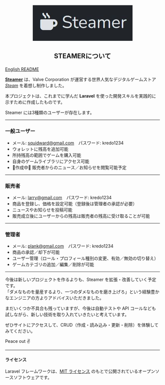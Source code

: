 ### <p align="center">![steamer](https://raw.githubusercontent.com/Bregas-git/steamer/refs/heads/master/public/images/steamer.JPG "steamer logo") </p>


## <p align="center">STEAMERについて </p>

[English README](https://github.com/Bregas-git/steamer/blob/b4a895fb62351be6fda8198a592e5f56722a47c4/README.md)

**[Steamer](https://bre-portfolio.fun)** は、Valve Corporation が運営する世界人気なデジタルゲームストア _[Steam](https://store.steampowered.com/)_ を着想し制作しました。

本プロジェクトは、これまでに学んだ **Laravel** を使った開発スキルを実践的に示すために作成したものです。

Steamer には3種類のユーザーが存在します。

---

### 一般ユーザー
- メール: squidward@gmail.com　パスワード: kredo1234  
- ウォレットに残高を追加可能  
- 所持残高の範囲でゲームを購入可能  
- 自身のゲームライブラリにアクセス可能  
- 🚧作成中🚧 販売者からのニュース／お知らせを閲覧可能予定  

---

### 販売者
- メール: larry@gmail.com　パスワード: kredo1234  
- 商品を登録し、価格を設定可能（登録後は管理者の承認が必要）  
- ニュースやお知らせを投稿可能  
- 販売成立後にユーザーからの残高は販売者の残高に受け取ることが可能  

---

### 管理者
- メール: plank@gmail.com　パスワード: kredo1234  
- 商品の承認／却下が可能  
- ユーザー管理（ロール・プロフィール種別の変更、有効／無効の切り替え）  
- ゲームカテゴリの追加／編集／削除が可能  

---

今後は新しいプロジェクトを作るよりも、Steamer を拡張・改善していく予定です。  
「ダメなものを量産するより、一つのダメなものを磨き上げろ」という経験豊かなエンジニアの方よりアドバイスいただきました。

まだいくつか不具合も残っていますが、今後は自動テストや API コールなども試しながら、新しい技術を取り入れていきたいと考えています。

ぜひサイトにアクセスして、CRUD（作成・読み込み・更新・削除）を体験してみてください。

Peace out ✌️

---

#### ライセンス
Laravel フレームワークは、[MIT ライセンス](https://opensource.org/licenses/MIT) のもとで公開されているオープンソースソフトウェアです。
